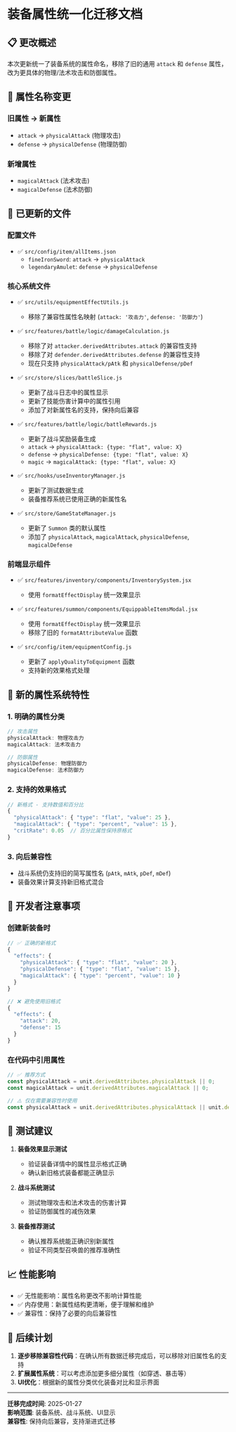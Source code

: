 # 装备属性统一化迁移文档

## 📋 更改概述

本次更新统一了装备系统的属性命名，移除了旧的通用 `attack` 和 `defense` 属性，改为更具体的物理/法术攻击和防御属性。

## 🔄 属性名称变更

### 旧属性 → 新属性
- `attack` → `physicalAttack` (物理攻击)
- `defense` → `physicalDefense` (物理防御)

### 新增属性
- `magicalAttack` (法术攻击)
- `magicalDefense` (法术防御)

## 📁 已更新的文件

### 配置文件
- ✅ `src/config/item/allItems.json`
  - `fineIronSword`: `attack` → `physicalAttack`
  - `legendaryAmulet`: `defense` → `physicalDefense`

### 核心系统文件
- ✅ `src/utils/equipmentEffectUtils.js`
  - 移除了兼容性属性名映射 (`attack: '攻击力'`, `defense: '防御力'`)

- ✅ `src/features/battle/logic/damageCalculation.js`
  - 移除了对 `attacker.derivedAttributes.attack` 的兼容性支持
  - 移除了对 `defender.derivedAttributes.defense` 的兼容性支持
  - 现在只支持 `physicalAttack/pAtk` 和 `physicalDefense/pDef`

- ✅ `src/store/slices/battleSlice.js`
  - 更新了战斗日志中的属性显示
  - 更新了技能伤害计算中的属性引用
  - 添加了对新属性名的支持，保持向后兼容

- ✅ `src/features/battle/logic/battleRewards.js`
  - 更新了战斗奖励装备生成
  - `attack` → `physicalAttack: {type: "flat", value: X}`
  - `defense` → `physicalDefense: {type: "flat", value: X}`
  - `magic` → `magicalAttack: {type: "flat", value: X}`

- ✅ `src/hooks/useInventoryManager.js`
  - 更新了测试数据生成
  - 装备推荐系统已使用正确的新属性名

- ✅ `src/store/GameStateManager.js`
  - 更新了 `Summon` 类的默认属性
  - 添加了 `physicalAttack`, `magicalAttack`, `physicalDefense`, `magicalDefense`

### 前端显示组件
- ✅ `src/features/inventory/components/InventorySystem.jsx`
  - 使用 `formatEffectDisplay` 统一效果显示

- ✅ `src/features/summon/components/EquippableItemsModal.jsx`
  - 使用 `formatEffectDisplay` 统一效果显示
  - 移除了旧的 `formatAttributeValue` 函数

- ✅ `src/config/item/equipmentConfig.js`
  - 更新了 `applyQualityToEquipment` 函数
  - 支持新的效果格式处理

## 🎯 新的属性系统特性

### 1. 明确的属性分类
```javascript
// 攻击属性
physicalAttack: 物理攻击力
magicalAttack: 法术攻击力

// 防御属性  
physicalDefense: 物理防御力
magicalDefense: 法术防御力
```

### 2. 支持的效果格式
```javascript
// 新格式 - 支持数值和百分比
{
  "physicalAttack": { "type": "flat", "value": 25 },
  "magicalAttack": { "type": "percent", "value": 15 },
  "critRate": 0.05  // 百分比属性保持原格式
}
```

### 3. 向后兼容性
- 战斗系统仍支持旧的简写属性名 (`pAtk`, `mAtk`, `pDef`, `mDef`)
- 装备效果计算支持新旧格式混合

## 🔧 开发者注意事项

### 创建新装备时
```javascript
// ✅ 正确的新格式
{
  "effects": {
    "physicalAttack": { "type": "flat", "value": 20 },
    "physicalDefense": { "type": "flat", "value": 15 },
    "magicalAttack": { "type": "percent", "value": 10 }
  }
}

// ❌ 避免使用旧格式
{
  "effects": {
    "attack": 20,
    "defense": 15
  }
}
```

### 在代码中引用属性
```javascript
// ✅ 推荐方式
const physicalAttack = unit.derivedAttributes.physicalAttack || 0;
const magicalAttack = unit.derivedAttributes.magicalAttack || 0;

// ⚠️ 仅在需要兼容性时使用
const physicalAttack = unit.derivedAttributes.physicalAttack || unit.derivedAttributes.pAtk || 0;
```

## 🧪 测试建议

1. **装备效果显示测试**
   - 验证装备详情中的属性显示格式正确
   - 确认新旧格式装备都能正确显示

2. **战斗系统测试**
   - 测试物理攻击和法术攻击的伤害计算
   - 验证防御属性的减伤效果

3. **装备推荐测试**
   - 确认推荐系统能正确识别新属性
   - 验证不同类型召唤兽的推荐准确性

## 📈 性能影响

- ✅ 无性能影响：属性名称更改不影响计算性能
- ✅ 内存使用：新属性结构更清晰，便于理解和维护
- ✅ 兼容性：保持了必要的向后兼容性

## 🚀 后续计划

1. **逐步移除兼容性代码**：在确认所有数据迁移完成后，可以移除对旧属性名的支持
2. **扩展属性系统**：可以考虑添加更多细分属性（如穿透、暴击等）
3. **UI优化**：根据新的属性分类优化装备对比和显示界面

---

**迁移完成时间**: 2025-01-27  
**影响范围**: 装备系统、战斗系统、UI显示  
**兼容性**: 保持向后兼容，支持渐进式迁移 